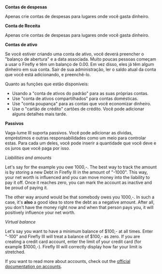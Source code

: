 **Contas de despesas**

Apenas crie contas de despesas para lugares onde você gasta dinheiro.

**Conta de Receita**

Apenas crie contas de despesas para lugares onde você gasta dinheiro.

**Contas de ativo**

Se você estiver criando uma conta de ativo, você deverá preencher o "balanço de abertura" e a data associada. Muito poucas pessoas começam a usar o Firefly e têm um balanço de 0.00. Em vez disso, eles já têm algum dinheiro em sua conta. Sair de sua administração, ler o saldo atual da conta que você está adicionando, e preenchê-lo.

Quanto as funções que estão disponíveis:

- Usando a "conta de ativos do padrão" para as suas próprias contas.
- Use "conta de ativos compartilhados" para contas domésticas.
- Use "conta poupança" para as contas que você economizar dinheiro.
- Use o "cartão de crédito" cartões de crédito. Você pode adicionar alguns detalhes mais tarde.

**Passivos**

Vaga-lume III suporta passivos. Você pode adicionar as dívidas, empréstimos e outras responsabilidades como um meio para controlar estas. Para cada um deles, você pode inserir a quantidade que você deve e os juros que você paga por isso.

*Liabilities and amounts*

Let's say for the example you owe 1000,-. The best way to track the amount is by storing a new Debt in Firefly III in the amount of "-1000". This way, your net worth is influenced and you can move money into the liability to pay it off. Once it reaches zero, you can mark the account as inactive and be proud of paying it.

The other way around would be that somebody owes you 1000,-. In such a case, it's **also** a good idea to store the debt as a negative amount. After all, you don't have the money right now and when that person pays you, it will positively influence your net worth.

*Virtual balance*

Let's say you want to have a minimum balance of $100,- at all times. Enter "-100" and Firefly III will treat a balance of $100,- as zero. If you are creating a credit card account, enter the limit of your credit card (for example $1000,-). Firefly III will correctly display how far your limit is stretched.

If you want to read more about accounts, check out the [official documentation on accounts](https://docs.firefly-iii.org/concepts/accounts).